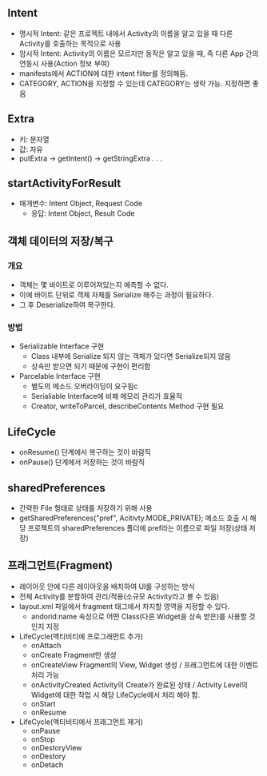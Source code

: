 ## Intent

* 명시적 Intent: 같은 프로젝트 내에서 Activity의 이름을 알고 있을 때 다른 Activity를 호출하는 목적으로 사용
* 암시적 Intent: Activity의 이름은 모르지만 동작은 알고 있을 때, 즉 다른 App 간의 연동시 사용(Action 정보 부여)
* manifests에서 ACTION에 대한 intent filter를 정의해둠.
* CATEGORY, ACTION을 지정할 수 있는데 CATEGORY는 생략 가능. 지정하면 좋음



## Extra

* 키: 문자열
* 값: 자유
* putExtra -> getIntent() -> getStringExtra . . .



## startActivityForResult

* 매개변수: Intent Object, Request Code
  * 응답: Intent Object, Result Code



## 객체 데이터의 저장/복구

### 개요

* 객체는 몇 바이트로 이루어져있는지 예측할 수 없다.
* 이에 바이트 단위로 객체 자체를 Serialize 해주는 과정이 필요하다.
* 그 후 Deserialize하여 복구한다.

### 방법

* Serializable Interface 구현
  * Class 내부에 Serialize 되지 않는 객체가 있다면 Serialize되지 않음
  * 상속만 받으면 되기 때문에 구현이 편리함
* Parcelable Interface 구현
  * 별도의 메소드 오버라이딩이 요구됨c
  * Serialiable Interface에 비해 메모리 관리가 효율적
  * Creator, writeToParcel, describeContents Method 구현 필요



## LifeCycle

* onResume() 단계에서 복구하는 것이 바람직
* onPause() 단계에서 저장하는 것이 바람직



## sharedPreferences

* 간략한 File 형태로 상태를 저장하기 위해 사용
* getSharedPreferences("pref", Acitivty.MODE_PRIVATE); 메소드 호출 시 해당 프로젝트의 sharedPreferences 폴더에 pref라는 이름으로 파일 저장(상태 저장)



## 프래그먼트(Fragment)

* 레이아웃 안에 다른 레이아웃을 배치하여 UI를 구성하는 방식
* 전체 Activity를 분할하여 관리/적용(소규모 Activity라고 볼 수 있음)
* layout.xml 파일에서 fragment 태그에서 차지할 영역을 지정할 수 있다.
  * andorid:name 속성으로 어떤 Class(다른 Widget을 상속 받은)를 사용할 것인지 지정
* LifeCycle(액티비티에 프로그래먼트 추가)
  * onAttach
  * onCreate
    Fragment만 생성
  * onCreateView
    Fragment의 View, Widget 생성 / 프래그먼트에 대한 이벤트 처리 가능
  * onActivityCreated
    Activity의 Create가 완료된 상태 / Activity Level의 Widget에 대한 작업 시 해당 LifeCycle에서 처리 해야 함.
  * onStart
  * onResume
* LifeCycle(액티비티에서 프래그먼트 제거)
  * onPause
  * onStop
  * onDestoryView
  * onDestory
  * onDetach
